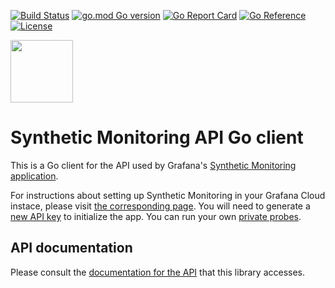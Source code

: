 [![Build Status](https://drone.grafana.net/api/badges/grafana/synthetic-monitoring-api-go-client/status.svg)](https://drone.grafana.net/grafana/synthetic-monitoring-api-go-client)
[![go.mod Go version](https://img.shields.io/github/go-mod/go-version/grafana/synthetic-monitoring-api-go-client.svg)](https://github.com/grafana/synthetic-monitoring-api-go-client)
[![Go Report Card](https://goreportcard.com/badge/github.com/grafana/synthetic-monitoring-api-go-client)](https://goreportcard.com/report/github.com/grafana/synthetic-monitoring-api-go-client)
[![Go Reference](https://pkg.go.dev/badge/github.com/grafana/synthetic-monitoring-api-go-client.svg)](https://pkg.go.dev/github.com/grafana/synthetic-monitoring-api-go-client)
[![License](https://img.shields.io/github/license/grafana/synthetic-monitoring-api-go-client)](https://opensource.org/licenses/Apache-2.0)

<img src="docs/logo.svg" width="100" />

Synthetic Monitoring API Go client
==================================

This is a Go client for the API used by Grafana's [Synthetic Monitoring
application](https://github.com/grafana/synthetic-monitoring-app).

For instructions about setting up Synthetic Monitoring in your Grafana
Cloud instace, please visit [the corresponding
page](https://grafana.com/grafana/plugins/grafana-synthetic-monitoring-app/installation).
You will need to generate a [new API
key](https://grafana.com/profile/api-keys) to initialize the app. You
can run your own [private
probes](https://github.com/grafana/synthetic-monitoring-agent).

API documentation
-----------------

Please consult the [documentation for the API](docs/API.md) that this
library accesses.
